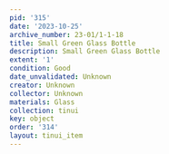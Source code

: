 ```yaml
---
pid: '315'
date: '2023-10-25'
archive_number: 23-01/1-1-18
title: Small Green Glass Bottle
description: Small Green Glass Bottle
extent: '1'
condition: Good
date_unvalidated: Unknown
creator: Unknown
collector: Unknown
materials: Glass
collection: tinui
key: object
order: '314'
layout: tinui_item
---
```

